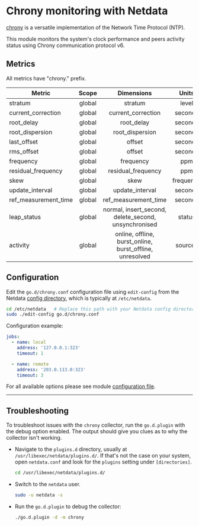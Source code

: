 <!--
title: "Chrony monitoring with Netdata"
custom_edit_url: "https://github.com/netdata/go.d.plugin/edit/master/modules/chrony/README.md"
sidebar_label: "Chrony"
learn_status: "Published"
learn_topic_type: "References"
learn_rel_path: "Apps"
-->

# Chrony monitoring with Netdata

[chrony](https://chrony.tuxfamily.org/) is a versatile implementation of the Network Time Protocol (NTP).

This module monitors the system's clock performance and peers activity status using Chrony communication protocol v6.

## Metrics

All metrics have "chrony." prefix.

| Metric               | Scope  |                        Dimensions                        |   Units   |
|----------------------|:------:|:--------------------------------------------------------:|:---------:|
| stratum              | global |                         stratum                          |   level   |
| current_correction   | global |                    current_correction                    |  seconds  |
| root_delay           | global |                        root_delay                        |  seconds  |
| root_dispersion      | global |                     root_dispersion                      |  seconds  |
| last_offset          | global |                          offset                          |  seconds  |
| rms_offset           | global |                          offset                          |  seconds  |
| frequency            | global |                        frequency                         |    ppm    |
| residual_frequency   | global |                    residual_frequency                    |    ppm    |
| skew                 | global |                           skew                           | frequency |
| update_interval      | global |                     update_interval                      |  seconds  |
| ref_measurement_time | global |                   ref_measurement_time                   |  seconds  |
| leap_status          | global |   normal, insert_second, delete_second, unsynchronised   |  status   |
| activity             | global | online, offline, burst_online, burst_offline, unresolved |  sources  |

## Configuration

Edit the `go.d/chrony.conf` configuration file using `edit-config` from the
Netdata [config directory](https://learn.netdata.cloud/docs/configure/nodes), which is typically at `/etc/netdata`.

```bash
cd /etc/netdata   # Replace this path with your Netdata config directory, if different
sudo ./edit-config go.d/chrony.conf
```

Configuration example:

```yaml
jobs:
  - name: local
    address: '127.0.0.1:323'
    timeout: 1

  - name: remote
    address: '203.0.113.0:323'
    timeout: 3
```

For all available options please see
module [configuration file](https://github.com/netdata/go.d.plugin/blob/master/config/go.d/chrony.conf).

---

## Troubleshooting

To troubleshoot issues with the `chrony` collector, run the `go.d.plugin` with the debug option enabled. The
output should give you clues as to why the collector isn't working.

- Navigate to the `plugins.d` directory, usually at `/usr/libexec/netdata/plugins.d/`. If that's not the case on
  your system, open `netdata.conf` and look for the `plugins` setting under `[directories]`.

  ```bash
  cd /usr/libexec/netdata/plugins.d/
  ```

- Switch to the `netdata` user.

  ```bash
  sudo -u netdata -s
  ```

- Run the `go.d.plugin` to debug the collector:

  ```bash
  ./go.d.plugin -d -m chrony
  ```
